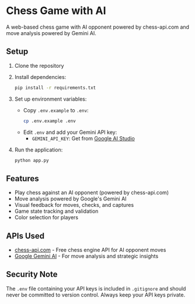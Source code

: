 # Chess Game with AI

A web-based chess game with AI opponent powered by chess-api.com and move analysis powered by Gemini AI.

## Setup

1. Clone the repository
2. Install dependencies:
   ```bash
   pip install -r requirements.txt
   ```

3. Set up environment variables:
   - Copy `.env.example` to `.env`:
     ```bash
     cp .env.example .env
     ```
   - Edit `.env` and add your Gemini API key:
     - `GEMINI_API_KEY`: Get from [Google AI Studio](https://makersuite.google.com/app/apikey)

4. Run the application:
   ```bash
   python app.py
   ```

## Features

- Play chess against an AI opponent (powered by chess-api.com)
- Move analysis powered by Google's Gemini AI
- Visual feedback for moves, checks, and captures
- Game state tracking and validation
- Color selection for players

## APIs Used

- [chess-api.com](https://chess-api.com) - Free chess engine API for AI opponent moves
- [Google Gemini AI](https://makersuite.google.com/app/apikey) - For move analysis and strategic insights

## Security Note

The `.env` file containing your API keys is included in `.gitignore` and should never be committed to version control. Always keep your API keys private. 